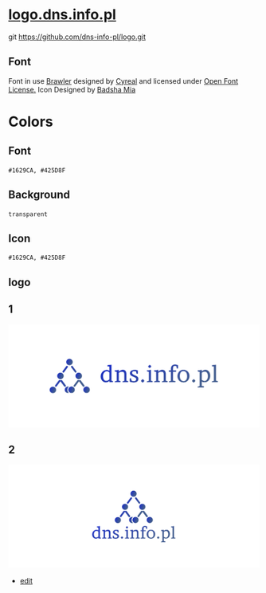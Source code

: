 # [logo.dns.info.pl](https://logo.dns.info.pl)

git
https://github.com/dns-info-pl/logo.git

## Font

Font in use <a target="_blank" href="https://fonts.google.com/specimen/Brawler">Brawler</a> designed by
<a target="_blank" href="http://www.cyreal.org/">Cyreal</a>
and licensed under
<a target="_blank" href="http://scripts.sil.org/cms/scripts/page.php?site_id=nrsi&amp;id=OFL_web">Open Font License.</a>
Icon Designed by
<a target="_blank" href="https://thenounproject.com/miabadsha9">Badsha Mia</a>


# Colors


## Font
    
    #1629CA, #425D8F

## Background

    transparent

## Icon


    #1629CA, #425D8F



## logo

## 1
![1/cover.png](1/cover.png)

## 2
![2/cover.png](2/cover.png)


+ [edit](https://github.com/dns-info-pl/logo/edit/main/README.md)
